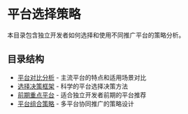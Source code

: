 # 平台选择策略

本目录包含独立开发者如何选择和使用不同推广平台的策略分析。

## 目录结构

- [平台对比分析](./平台对比分析.md) - 主流平台的特点和适用场景对比
- [选择决策框架](./选择决策框架.md) - 科学的平台选择决策方法
- [前期重点平台](./前期重点平台.md) - 适合独立开发者前期的平台推荐
- [平台组合策略](./平台组合策略.md) - 多平台协同推广的策略设计